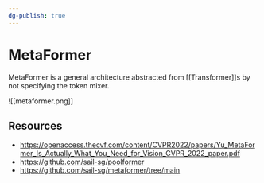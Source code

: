 ```yaml
---
dg-publish: true
---
```


# MetaFormer

MetaFormer is a general architecture abstracted from [[Transformer]]s by not specifying the token mixer.

![[metaformer.png]]

## Resources

- <https://openaccess.thecvf.com/content/CVPR2022/papers/Yu_MetaFormer_Is_Actually_What_You_Need_for_Vision_CVPR_2022_paper.pdf>
- <https://github.com/sail-sg/poolformer>
- <https://github.com/sail-sg/metaformer/tree/main>
